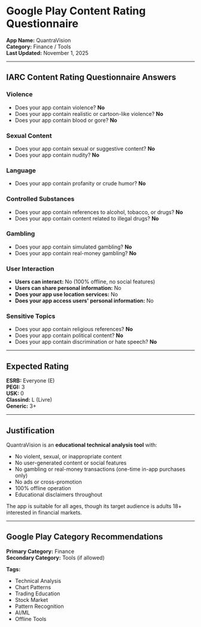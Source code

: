 # Google Play Content Rating Questionnaire

**App Name:** QuantraVision  
**Category:** Finance / Tools  
**Last Updated:** November 1, 2025

---

## IARC Content Rating Questionnaire Answers

### Violence
- Does your app contain violence? **No**
- Does your app contain realistic or cartoon-like violence? **No**
- Does your app contain blood or gore? **No**

### Sexual Content
- Does your app contain sexual or suggestive content? **No**
- Does your app contain nudity? **No**

### Language
- Does your app contain profanity or crude humor? **No**

### Controlled Substances
- Does your app contain references to alcohol, tobacco, or drugs? **No**
- Does your app contain content related to illegal drugs? **No**

### Gambling
- Does your app contain simulated gambling? **No**
- Does your app contain real-money gambling? **No**

### User Interaction
- **Users can interact:** No (100% offline, no social features)
- **Users can share personal information:** No
- **Does your app use location services:** No
- **Does your app access users' personal information:** No

### Sensitive Topics
- Does your app contain religious references? **No**
- Does your app contain political content? **No**
- Does your app contain discrimination or hate speech? **No**

---

## Expected Rating

**ESRB:** Everyone (E)  
**PEGI:** 3  
**USK:** 0  
**Classind:** L (Livre)  
**Generic:** 3+

---

## Justification

QuantraVision is an **educational technical analysis tool** with:
- No violent, sexual, or inappropriate content
- No user-generated content or social features
- No gambling or real-money transactions (one-time in-app purchases only)
- No ads or cross-promotion
- 100% offline operation
- Educational disclaimers throughout

The app is suitable for all ages, though its target audience is adults 18+ interested in financial markets.

---

## Google Play Category Recommendations

**Primary Category:** Finance  
**Secondary Category:** Tools (if allowed)

**Tags:**
- Technical Analysis
- Chart Patterns
- Trading Education
- Stock Market
- Pattern Recognition
- AI/ML
- Offline Tools
